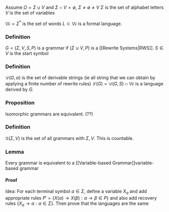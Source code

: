Assume $\Omega=\Sigma \cup V$ and $\Sigma\cap V=\emptyset$, $\Sigma \neq \emptyset \neq V$
$\Sigma$ is the set of alphabet letters
$V$ is the set of variables

$\mathbb{W}=\Sigma ^{*}$ is the set of words
$L\subset \mathbb{W}$ is a formal language.
### Definition
$G=(\Sigma,V,S,P)$ is a grammar if $(\Sigma\cup V,P)$ is a [[Rewrite Systems|RWS]].
$S\in V$ is the start symbol

### Definition
$\mathcal{D}(G,\alpha)$ is the set of derivable strings (ie all string that we can obtain by applying a finite number of rewrite rules)
$\mathcal{L}(G)=\mathcal{D}(G,S)\cap \mathbb{W}$ is a language derived by $G$.

### Proposition
Isomorphic grammars are equivalent. (??)

### Definition
$\mathcal{G}(\Sigma,V)$ is the set of all grammars with $\Sigma,V$. This is countable.

### Lemma
Every grammar is equivalent to a [[Variable-based Grammar]]variable-based grammar
#### Proof
Idea: For each terminal symbol $a\in \Sigma$, define a variable $X_{a}$ and add appropriate rules $P'=\{ X(\alpha)\to X(\beta):\alpha \to \beta \in P \}$ and also add recovery rules $\{ X_{a}\to a : a\in \Sigma\}$.
Then prove that the languages are the same